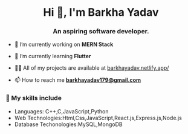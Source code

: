 <h1 align="center">Hi 👋, I'm Barkha Yadav</h1>
<h3 align="center">An aspiring software developer.</h3>

- 🔭 I’m currently working on **MERN Stack**

- 🌱 I’m currently learning **Flutter**

- 👨‍💻 All of my projects are available at [barkhayadav.netlify.app/](barkhayadav.netlify.app/)

- 📫 How to reach me **barkhayadav179@gmail.com**

<h3 align="left">	&#128279; My skills include</h3>
<ul>
  <li>
    Languages: C++,C,JavaScript,Python
  </li>
  <li>
    Web Technologies:Html,Css,JavaScript,React.js,Express.js,Node.js
  </li>
  <li>
    Database Techonologies:MySQL,MongoDB
  </li>
</ul>
